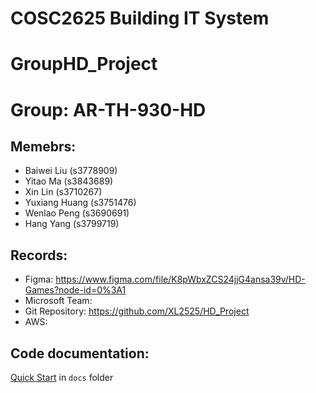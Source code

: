 # COSC2625 Building IT System 

# GroupHD_Project

# Group: AR-TH-930-HD

## Memebrs: 
* Baiwei Liu (s3778909)
* Yitao Ma (s3843689)
* Xin Lin (s3710267)
* Yuxiang Huang (s3751476)
* Wenlao Peng (s3690691)
* Hang Yang (s3799719)

## Records:
* Figma: https://www.figma.com/file/K8pWbxZCS24jjG4ansa39v/HD-Games?node-id=0%3A1
* Microsoft Team: 
* Git Repository: https://github.com/XL2525/HD_Project
* AWS: 

## Code documentation:
[Quick Start](/docs) in `docs` folder

